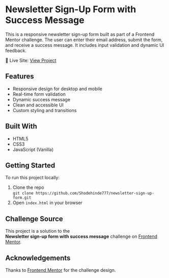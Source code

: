 # Newsletter Sign-Up Form with Success Message

This is a responsive newsletter sign-up form built as part of a Frontend Mentor challenge. The user can enter their email address, submit the form, and receive a success message. It includes input validation and dynamic UI feedback.

🔗 Live Site: [View Project](https://newsletter-sign-up-form-shodehinde.netlify.app/)


## Features

- Responsive design for desktop and mobile
- Real-time form validation
- Dynamic success message
- Clean and accessible UI
- Custom styling and transitions

## Built With

- HTML5  
- CSS3  
- JavaScript (Vanilla)

## Getting Started

To run this project locally:

1. Clone the repo  
   `git clone https://github.com/Shodehinde777/newsletter-sign-up-form.git`
2. Open `index.html` in your browser

## Challenge Source

This project is a solution to the  
**Newsletter sign-up form with success message** challenge on [Frontend Mentor](https://www.frontendmentor.io/challenges/newsletter-signup-form-with-success-message-5PNYW4Jwkl).

## Acknowledgements

Thanks to [Frontend Mentor](https://www.frontendmentor.io/) for the challenge design.
